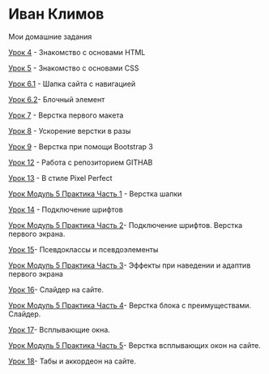 

# Иван Климов
Мои домашние задания

[Урок 4](https://klimov-ivan.github.io/lesson_4/ "ДЗ") - Знакомство с основами HTML

[Урок 5](https://klimov-ivan.github.io/lesson_5/ "ДЗ") - Знакомство с основами CSS 

[Урок 6.1](https://klimov-ivan.github.io/lesson_6.1/ "ДЗ") - Шапка сайта с навигацией

[Урок 6.2](https://klimov-ivan.github.io/lesson_6.2/ "ДЗ")- Блочный элемент

[Урок 7](https://klimov-ivan.github.io/lesson_7/ "ДЗ") - Верстка первого макета

[Урок 8](https://klimov-ivan.github.io/lesson_8/ "ДЗ") - Ускорение верстки в разы

[Урок 9](https://klimov-ivan.github.io/lesson_9/ "ДЗ") - Верстка при помощи Bootstrap 3

[Урок 12](https://klimov-ivan.github.io/lesson-12/ "Домашка") - Работа с репозиторием GITHAB

[Урок 13](https://klimov-ivan.github.io/lesson_13/src/ "Домашка") - В стиле Pixel Perfect

[Урок Модуль 5 Практика Часть 1](https://klimov-ivan.github.io/lessen-modul-5/index.html "Домашка") - Верстка шапки

[Урок 14](https://klimov-ivan.github.io/lesson_14/index.html "Домашка") - Подключение шрифтов

[Урок Модуль 5 Практика Часть 2](https://klimov-ivan.github.io/lesson_M_5_CH_2/ "Домашка")- Подключение шрифтов. Верстка первого экрана.

[Урок 15](https://klimov-ivan.github.io/lesson_15/index.html "Домашка")- Псевдоклассы и псевдоэлементы

[Урок Модуль 5 Практика Часть 3](https://klimov-ivan.github.io/lesson_M_5_CH_3/index.html "Домашка")- Эффекты при наведении и адаптив первого экрана

[Урок 16](https://klimov-ivan.github.io/lesson_16/index.html "Домашка")- Слайдер на сайте.

[Урок Модуль 5 Практика Часть 4](https://klimov-ivan.github.io/lesson_M_5_CH_4/index.html "Домашка")- Верстка блока с преимуществами. Слайдер.

[Урок 17](https://klimov-ivan.github.io/lesson_17/ "Домашка")- Всплывающие окна.

[Урок Модуль 5 Практика Часть 5](https://klimov-ivan.github.io/lesson_M_5_CH_5/ "Домашка")- Верстка всплывающих окон на сайте.

[Урок 18](https://klimov-ivan.github.io/lesson_18/ "Домашка")- Табы и аккордеон на сайте.

